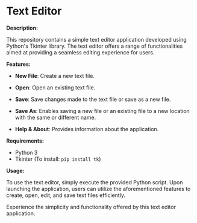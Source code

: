 # Text Editor

**Description:**

This repository contains a simple text editor application developed using Python's Tkinter library. The text editor offers a range of functionalities aimed at providing a seamless editing experience for users.

**Features:**

- **New File**: Create a new text file.
  
- **Open**: Open an existing text file.
  
- **Save**: Save changes made to the text file or save as a new file.
  
- **Save As**: Enables saving a new file or an existing file to a new location with the same or different name.
  
- **Help & About**: Provides information about the application.

**Requirements:**

- Python 3
- Tkinter (To install: `pip install tk`)

**Usage:**

To use the text editor, simply execute the provided Python script. Upon launching the application, users can utilize the aforementioned features to create, open, edit, and save text files efficiently.

Experience the simplicity and functionality offered by this text editor application.
